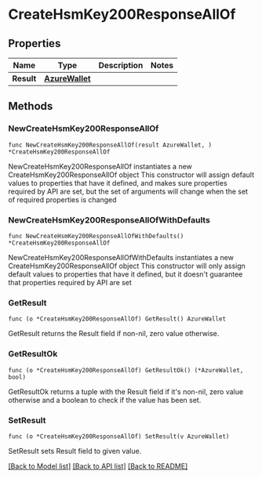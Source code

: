 # CreateHsmKey200ResponseAllOf

## Properties

Name | Type | Description | Notes
------------ | ------------- | ------------- | -------------
**Result** | [**AzureWallet**](AzureWallet.md) |  | 

## Methods

### NewCreateHsmKey200ResponseAllOf

`func NewCreateHsmKey200ResponseAllOf(result AzureWallet, ) *CreateHsmKey200ResponseAllOf`

NewCreateHsmKey200ResponseAllOf instantiates a new CreateHsmKey200ResponseAllOf object
This constructor will assign default values to properties that have it defined,
and makes sure properties required by API are set, but the set of arguments
will change when the set of required properties is changed

### NewCreateHsmKey200ResponseAllOfWithDefaults

`func NewCreateHsmKey200ResponseAllOfWithDefaults() *CreateHsmKey200ResponseAllOf`

NewCreateHsmKey200ResponseAllOfWithDefaults instantiates a new CreateHsmKey200ResponseAllOf object
This constructor will only assign default values to properties that have it defined,
but it doesn't guarantee that properties required by API are set

### GetResult

`func (o *CreateHsmKey200ResponseAllOf) GetResult() AzureWallet`

GetResult returns the Result field if non-nil, zero value otherwise.

### GetResultOk

`func (o *CreateHsmKey200ResponseAllOf) GetResultOk() (*AzureWallet, bool)`

GetResultOk returns a tuple with the Result field if it's non-nil, zero value otherwise
and a boolean to check if the value has been set.

### SetResult

`func (o *CreateHsmKey200ResponseAllOf) SetResult(v AzureWallet)`

SetResult sets Result field to given value.



[[Back to Model list]](../README.md#documentation-for-models) [[Back to API list]](../README.md#documentation-for-api-endpoints) [[Back to README]](../README.md)


